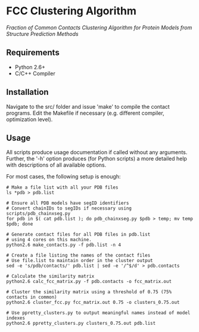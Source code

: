 FCC Clustering Algorithm
========================

*Fraction of Common Contacts Clustering Algorithm for Protein Models from Structure Prediction Methods*


Requirements
------------

* Python 2.6+
* C/C++ Compiler

Installation
------------

Navigate to the src/ folder and issue 'make' to compile the contact programs.
Edit the Makefile if necessary (e.g. different compiler, optimization level).

Usage
------------

All scripts produce usage documentation if called without any arguments. Further,
the '-h' option produces (for Python scripts) a more detailed help with descriptions
of all available options.

For most cases, the following setup is enough:

    # Make a file list with all your PDB files
    ls *pdb > pdb.list
    
    # Ensure all PDB models have segID identifiers
    # Convert chainIDs to segIDs if necessary using scripts/pdb_chainxseg.py
    for pdb in $( cat pdb.list ); do pdb_chainxseg.py $pdb > temp; mv temp $pdb; done

    # Generate contact files for all PDB files in pdb.list
    # using 4 cores on this machine.
    python2.6 make_contacts.py -f pdb.list -n 4

    # Create a file listing the names of the contact files
    # Use file.list to maintain order in the cluster output
    sed -e 's/pdb/contacts/' pdb.list | sed -e '/^$/d' > pdb.contacts

    # Calculate the similarity matrix
    python2.6 calc_fcc_matrix.py -f pdb.contacts -o fcc_matrix.out

    # Cluster the similarity matrix using a threshold of 0.75 (75% contacts in common)
    python2.6 cluster_fcc.py fcc_matrix.out 0.75 -o clusters_0.75.out

    # Use ppretty_clusters.py to output meaningful names instead of model indexes
    python2.6 ppretty_clusters.py clusters_0.75.out pdb.list




